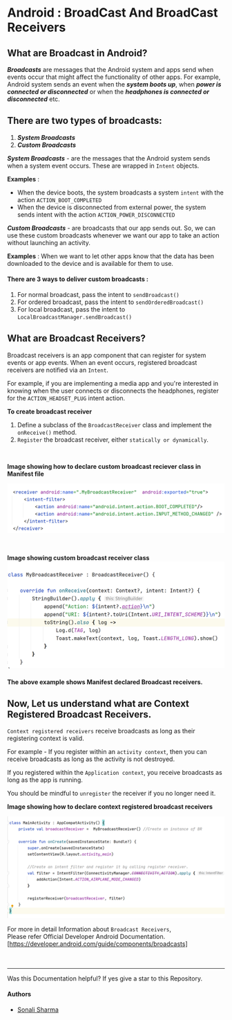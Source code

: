 # Android : BroadCast And BroadCast Receivers
## What are Broadcast in Android?

***Broadcasts*** are messages that the Android system and apps send when events occur that might affect the functionality of other apps. For example, 
Android system sends an event when the ***system boots up***, when ***power is connected or disconnected*** or when the ***headphones is connected or disconnected*** etc.

## There are two types of broadcasts:
1. ***System Broadcasts***
2. ***Custom Broadcasts***

***System Broadcasts*** - are the messages that the Android system sends when a system event occurs. These are wrapped in `Intent` objects.

**Examples** :
 - When the device boots, the system broadcasts a system `intent` with the action ```ACTION_BOOT_COMPLETED```
 - When the device is disconnected from external power, the system sends intent with the action ```ACTION_POWER_DISCONNECTED```

***Custom Broadcasts*** - are broadcasts that our app sends out. So, we can use these custom broadcasts whenever we want our app to take an action without launching an activity.

**Examples** : 
When we want to let other apps know that the data has been downloaded to the device and is available for them to use.

#### There are 3 ways to deliver custom broadcasts :
1. For normal broadcast, pass the intent to `sendBroadcast()`
2. For ordered broadcast, pass the intent to `sendOrderedBroadcast()`
3. For local broadcast, pass the intent to `LocalBroadcastManager.sendBroadcast()`

## What are Broadcast Receivers? 

Broadcast receivers is an app component that can register for system events or app events. When an event occurs, registered broadcast receivers are notified via an `Intent`.

For example, if you are implementing a media app and you're interested in knowing when the user connects or disconnects the headphones, register for the `ACTION_HEADSET_PLUG` intent action.

**To create broadcast receiver**

1. Define a subclass of the `BroadcastReceiver` class and implement the `onReceive()` method.
2. `Register` the broadcast receiver, either `statically or dynamically`.

<br>

**Image showing how to declare custom broadcast reciever class in Manifest file**

![broadcast_reciever_in_manifest_file](https://raw.githubusercontent.com/Sonali-Sharma-1/Markdown/master/Images/br4.png)

<br>

**Image showing custom broadcast receiver class**
![custom_br](https://raw.githubusercontent.com/Sonali-Sharma-1/Markdown/master/Images/br3.png)

#### The above example shows **Manifest declared** Broadcast receivers.


## Now, Let us understand what are **Context Registered Broadcast Receivers**.
`Context registered receivers` receive broadcasts as long as their registering context is valid.

 For example - If you register within an `activity context`, then you can receive broadcasts as long as the activity is not destroyed.

If you registered within the `Application context`, you receive broadcasts as long as the app is running.

You should be mindful to `unregister` the receiver if you no longer need it.

**Image showing how to declare context registered broadcast receivers**
<br>

![custom_br](https://raw.githubusercontent.com/Sonali-Sharma-1/Markdown/master/Images/br5.png)

For more in detail Information about ```Broadcast Receivers```, <br>
Please refer Official Developer Android Documentation. <br>
[https://developer.android.com/guide/components/broadcasts]
<br>
<br>
<br>
<hr>

Was this Documentation helpful? If yes give a star to this Repository.

#### Authors
- [Sonali Sharma](https://github.com/Sonali-Sharma-1)











